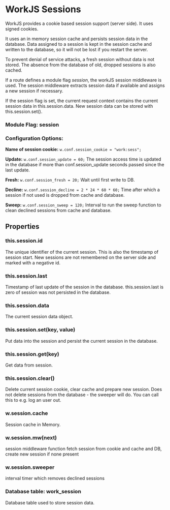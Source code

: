 # WorkJS Sessions

WorkJS provides a cookie based session support (server side).
It uses signed cookies.

It uses an in memory session cache and persists session data in the database.
Data assigned to a session is kept in the session cache and written to the database, 
so it will not be lost if you restart the server.

To prevent denial of service attacks, a fresh session without data is not stored.
The absence from the database of old, dropped sessions is also cached.

If a route defines a module flag *session*, the workJS session middleware is used.
The session middleware extracts session data if available and assigns a new session if necessary.

If the session flag is set, the current request context contains the current session data in this.session.data.
New session data can be stored with this.session.set().

### Module Flag: session

### Configuration Options:

**Name of session cookie:** `w.conf.session_cookie = "work:sess";`

**Update:** `w.conf.session_update = 60;`
The session access time is updated in the database if more than conf.session_update seconds 
passed since the last update.

**Fresh:** `w.conf.session_fresh = 20;`
Wait until first write to DB.

**Decline:** `w.conf.session_decline = 2 * 24 * 60 * 60;`
Time after which a session if not used is dropped from cache and database.

**Sweep:** `w.conf.session_sweep = 120;`
Interval to run the sweep function to clean declined sessions from cache and database.

## Properties

### this.session.id
The unique identifier of the current session.
This is also the timestamp of session start.
New sessions are not remembered on the server side and marked with a negative id.

### this.session.last
Timestamp of last update of the session in the database.
this.session.last is zero of session was not persisted in the database.

### this.session.data
The current session data object.

### this.session.set(key, value)
Put data into the session and persist the current session in the database.

### this.session.get(key)
Get data from session.

### this.session.clear()
Delete current session cookie, clear cache and prepare new session.
Does not delete sessions from the database - the sweeper will do.
You can call this to e.g. log an user out.

### w.session.cache
Session cache in Memory.

### w.session.mw(next)
session middleware function
fetch session from cookie and cache and DB, create new session if none present

### w.session.sweeper
interval timer which removes declined sessions

### Database table: work_session
Database table used to store session data.

